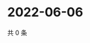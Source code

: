 # 2022-06-06

共 0 条

<!-- BEGIN WEIBO -->
<!-- 最后更新时间 Mon Jun 06 2022 09:06:12 GMT+0800 (China Standard Time) -->

<!-- END WEIBO -->
